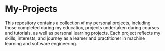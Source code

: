 # My-Projects
This repository contains a collection of my personal projects, including those completed during my education, projects undertaken during courses and tutorials, as well as personal learning projects. Each project reflects my skills, interests, and journey as a learner and practitioner in machine learning and software engineering.
